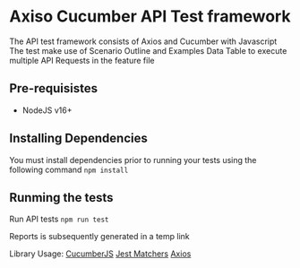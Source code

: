# Axiso Cucumber API Test framework

The API test framework consists of Axios and Cucumber with Javascript
The test make use of Scenario Outline and Examples Data Table to execute multiple API Requests in the feature file

## Pre-requisistes

- NodeJS v16+

## Installing Dependencies

You must install dependencies prior to running your tests using the following command
`npm install`

## Runming the tests

Run API tests
`npm run test`

Reports is subsequently generated in a temp link

Library Usage:
[CucumberJS](https://cucumber.io/docs/installation/javascript/) 
[Jest Matchers](https://jestjs.io/docs/using-matchers)
[Axios](https://github.com/axios/axios)
